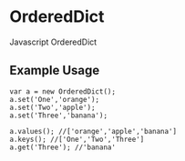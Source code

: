 # OrderedDict
Javascript OrderedDict

## Example Usage

```
var a = new OrderedDict();
a.set('One','orange');
a.set('Two','apple');
a.set('Three','banana');

a.values(); //['orange','apple','banana']
a.keys(); //['One','Two','Three']
a.get('Three'); //'banana'
